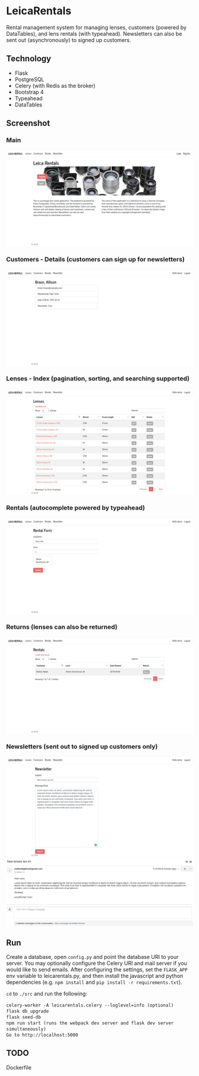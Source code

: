 # LeicaRentals

Rental management system for managing lenses, customers (powered by DataTables), and lens rentals (with typeahead). Newsletters can also be sent out (asynchronously) to signed up customers.

Technology
----------
* Flask
* PostgreSQL
* Celery (with Redis as the broker)
* Bootstrap 4
* Typeahead
* DataTables

Screenshot
---
### Main
![index](/screenshots/index.png?raw=true "Index")
### Customers - Details (customers can sign up for newsletters)
![customers](/screenshots/customers.png?raw=true "Customers")
### Lenses - Index (pagination, sorting, and searching supported)
![lenses](/screenshots/lenses.png?raw=true "Lenses")
### Rentals (autocomplete powered by typeahead)
![rentals](/screenshots/rentals.png?raw=true "Rentals")
### Returns (lenses can also be returned)
![returns](/screenshots/returns.png?raw=true "Returns")
### Newsletters (sent out to signed up customers only)
![newsletter](/screenshots/newsletter.png?raw=true "Newsletter")
![mail](/screenshots/mail.png?raw=true "Mail")

Run
---
Create a database, open `config.py` and point the database URI to your
server. You may optionally configure the Celery URI and mail server if you would like to send emails. After configuring the settings, set the
`FLASK_APP` env variable to leicarentals.py, and then install the javascript
and python dependencies (e.g. `npm install` and `pip install -r
requirements.txt`). 

`cd` to `./src` and run the following:
```
celery-worker -A leicarentals.celery --loglevel=info (optional)
flask db upgrade
flask seed-db
npm run start (runs the webpack dev server and flask dev server simultaneously)
Go to http://localhost:5000
```
TODO
----
Dockerfile

